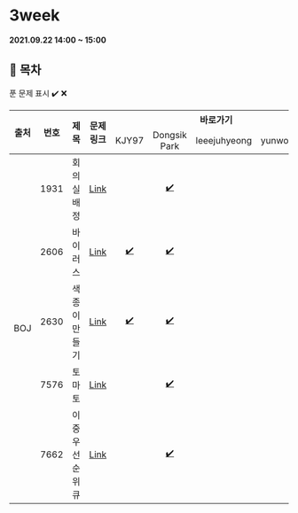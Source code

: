 # 3week

**2021.09.22 14:00 ~ 15:00**

## :bookmark_tabs: 목차

푼 문제 표시 ✔️ ❌

<table>
    <thead align="center">
        <tr>
            <th rowspan ="2" >출처</th>
            <th rowspan ="2">번호</th>
            <th rowspan ="2">제목</th>
            <th rowspan ="2">문제링크</th>
            <th colspan ="4">바로가기</th>
        </tr>
         <tr>
            <td>KJY97</td>
            <td>Dongsik Park</td>
            <td>leeejuhyeong</td>
            <td>yunwonjeong</td>
        </tr>
    </thead>
    <tbody  align="center">
    	<tr>
    		<td rowspan="5">BOJ</td>
    		<td>1931</td>
    		<td>회의실 배정</td>
    		<td><a href="https://www.acmicpc.net/problem/1931">Link</a></td>
            <td><a href=" "> </a></td>
            <td><a href="DONGSIIK/algo_1931.java">✔️ </a></td>
            <td><a href=" "> </a></td>
            <td><a href=" "> </a></td>
    	</tr>
    	<tr>
    		<td>2606</td>
    		<td>바이러스</td>
    		<td><a href="https://www.acmicpc.net/problem/2606">Link</a></td>
    		<td><a href="KJY97/N2606.java">✔️ </a></td>
            <td><a href="DONGSIIK/algo_2606.java">✔️ </a></td>
    		<td><a href=" "> </a></td>
    		<td><a href=" "> </a></td>
    	</tr>
      <tr>
    		<td>2630</td>
    		<td>색종이 만들기</td>
    		<td><a href="https://www.acmicpc.net/problem/2630">Link</a></td>
    		<td><a href="KJY97/N2630 .java">✔️ </a></td>
            <td><a href="DONGSIIK/algo_2630.java">✔️ </a></td>
    		<td><a href=" "> </a></td>
    		<td><a href=""> </a></td>
    	</tr>
      <tr>
    		<td>7576</td>
    		<td>토마토</td>
    		<td><a href="https://www.acmicpc.net/problem/7576">Link</a></td>
    		<td><a href=" "> </a></td>
            <td><a href="DONGSIIK/algo_7576.java">✔️ </a></td>
    		<td><a href=" "> </a></td>
    		<td><a href=" "> </a></td>
    	</tr>
      <tr>
    		<td>7662</td>
    		<td>이중 우선순위 큐</td>
    		<td><a href="https://www.acmicpc.net/problem/7662">Link</a></td>
    		<td><a href=" ">  </a></td>
    		<td><a href="DONGSIIK/algo_7662.java">✔️ </a></td>
    		<td><a href=" "> </a></td>
    		<td><a href=" "> </a></td>
    	</tr>
    </tbody>
</table>
